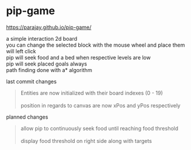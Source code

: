 # pip-game

https://parajay.github.io/pip-game/

a simple interaction 2d board
<br>
you can change the selected block with the mouse wheel and place them will left click
<br>
pip will seek food and a bed when respective levels are low
<br>
pip will seek placed goals always
<br>
path finding done with a* algorithm

last commit changes
> Entities are now initialized with their board indexes (0 - 19)
<br><br>
> position in regards to canvas are now xPos and yPos respectively

planned changes
> allow pip to continuously seek food until reaching food threshold
<br><br>
> display food threshold on right side along with targets
